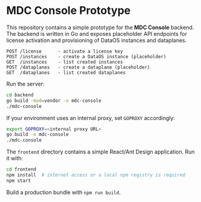 # MDC Console Prototype

This repository contains a simple prototype for the **MDC Console** backend. The
backend is written in Go and exposes placeholder API endpoints for license
activation and provisioning of DataOS instances and dataplanes.

```
POST /license      - activate a license key
POST /instances    - create a DataOS instance (placeholder)
GET  /instances    - list created instances
POST /dataplanes   - create a dataplane (placeholder)
GET  /dataplanes   - list created dataplanes
```

Run the server:

```bash
cd backend
go build -mod=vendor -o mdc-console
./mdc-console
```

If your environment uses an internal proxy, set `GOPROXY` accordingly:

```bash
export GOPROXY=<internal proxy URL>
go build -o mdc-console
./mdc-console
```

The `frontend` directory contains a simple React/Ant Design application.
Run it with:

```bash
cd frontend
npm install  # internet access or a local npm registry is required
npm start
```

Build a production bundle with `npm run build`.

